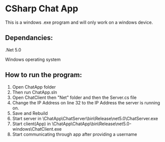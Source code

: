 # CSharp Chat App

This is a windows .exe program and will only work on a windows device.

## Dependancies:
.Net 5.0  

Windows operating system


## How to run the program:
1. Open ChatApp folder
2. Then run ChatApp.sln
3. Open ChatClient then "Net" folder and then the Server.cs file
4. Change the IP Address on line 32 to the IP Address the server is running on.
5. Save and Rebuild
6. Start server in \ChatApp\ChatServer\bin\Release\net5.0\ChatServer.exe
7. Start client(App) in \ChatApp\ChatApp\bin\Release\net5.0-windows\ChatClient.exe
8. Start communicating through app after providing a username
